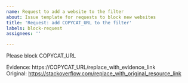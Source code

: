 ```yaml
---
name: Request to add a website to the filter
about: Issue template for requests to block new websites
title: 'Request: add COPYCAT_URL to the filter'
labels: block-request
assignees: ''

---
```


Please block COPYCAT_URL

Evidence: https://COPYCAT_URL/replace_with_evidence_link  
Original: https://stackoverflow.com/replace_with_original_resource_link
